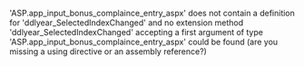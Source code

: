 'ASP.app_input_bonus_complaince_entry_aspx' does not contain a definition for 'ddlyear_SelectedIndexChanged' and no extension method 'ddlyear_SelectedIndexChanged' accepting a first argument of type 'ASP.app_input_bonus_complaince_entry_aspx' could be found (are you missing a using directive or an assembly reference?)

